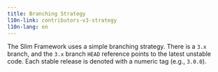 ```yaml
---
title: Branching Strategy
l10n-link: contributors-v3-strategy
l10n-lang: en
---
```


The Slim Framework uses a simple branching strategy. There is a `3.x` branch, and the `3.x` branch `HEAD` reference points to the latest unstable code. Each stable release is denoted with a numeric tag (e.g., `3.0.0`).
